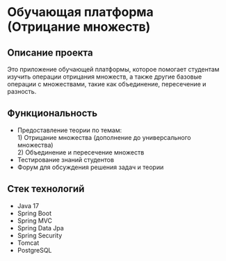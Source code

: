 # Обучающая платформа (Отрицание множеств)

## Описание проекта
Это приложение обучающей платформы, которое помогает студентам изучить операции отрицания множеств, а также другие базовые операции с множествами, такие как объединение, пересечение и разность.

## Функциональность
- Предоставление теории по темам:   
      1) Отрицание множества (дополнение до универсального множества)    
      2) Объединение и пересечение множеств
- Тестирование знаний студентов
- Форум для обсуждения решения задач и теории

## Стек технологий
- Java 17
- Spring Boot
- Spring MVC
- Spring Data Jpa
- Spring Security
- Tomcat
- PostgreSQL
